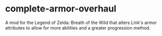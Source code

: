 # complete-armor-overhaul
A mod for the Legend of Zelda: Breath of the Wild that alters Link's armor attributes to allow for more abilities and a greater progression method.
